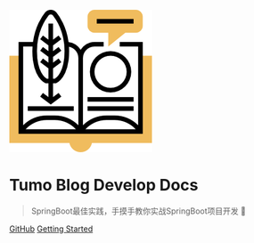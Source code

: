 ![logo](_media/icon.png)

# Tumo Blog Develop Docs

> SpringBoot最佳实践，手摸手教你实战SpringBoot项目开发  :rocket:

[GitHub](https://github.com/tycoding/docs.tumo)
[Getting Started](#tumo-blog-docs)

